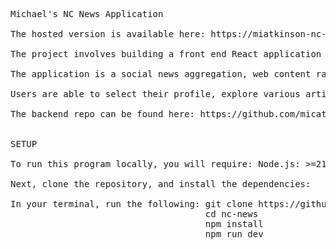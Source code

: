 <pre>
Michael's NC News Application

The hosted version is available here: https://miatkinson-nc-news.netlify.app/

The project involves building a front end React application that serves as a front end for a news website. 

The application is a social news aggregation, web content rating and discussion website.

Users are able to select their profile, explore various articles, vote on articles and read and leave comments.

The backend repo can be found here: https://github.com/micatkinson/nc_news


SETUP

To run this program locally, you will require: Node.js: >=21.2.0

Next, clone the repository, and install the dependencies:

In your terminal, run the following: git clone https://github.com/micatkinson/nc-news 
                                     cd nc-news
                                     npm install
                                     npm run dev 

<pre>

